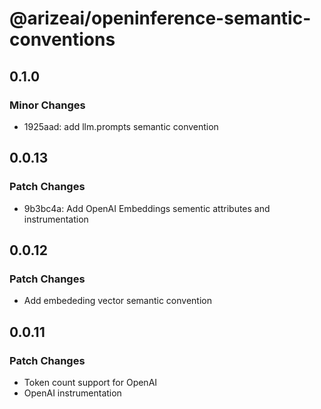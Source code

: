 # @arizeai/openinference-semantic-conventions

## 0.1.0

### Minor Changes

- 1925aad: add llm.prompts semantic convention

## 0.0.13

### Patch Changes

- 9b3bc4a: Add OpenAI Embeddings sementic attributes and instrumentation

## 0.0.12

### Patch Changes

- Add embededing vector semantic convention

## 0.0.11

### Patch Changes

- Token count support for OpenAI
- OpenAI instrumentation
